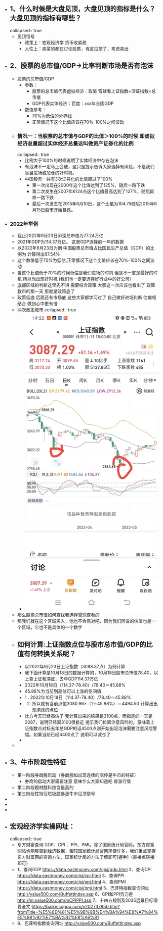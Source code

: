 - ## 1、什么时候是大盘见顶，大盘见顶的指标是什么？大盘见顶的指标有哪些？
  collapsed:: true
	- 见顶信号
		- 政策上：宏观经济学  货币收紧政
		- 人性上：卖菜的都在讨论股票，肯定见顶了，考虑卖出
- ## 2、股票的总市值/GDP->比率判断市场是否有泡沫
	- 股票的总市值/GDP
		- 参数：
			- 股票的总市值代表虚拟经济：取值 雪球看上证指数+深证指数=总市值
			- GDP代表实体经济：百度：xxx年全国GDP
		- 数值参考：
			- 70%为低估的分界线
			- 正常情况下这个比值应该在70%-100%之间波动
	- ### 情况一：当股票的总市值与GDP的比值＞100%的时候 即虚拟经济总量超过实体经济总量这叫做资产证券化的比例
	  collapsed:: true
		- 比例大于100%的时候说明了实体经济中存在泡沫
		- 有泡沫不一定马上会破，这只是提示告诉大家选择有风险，不是我们盲目进场或加仓的好时机。
		- 中国股市一共有3次证券化的比值超过了100%
			- 第一次出现在2000年这个比值达到了125%，随后一路下跌
			- 第二次发生在2007年6124点这个比值最高达到了127%，随后同样一路下跌
			- 最后一次发生在2015年6月10日，这个比值为104.75随后2015年6月15日股市开始暴跌。
- ### 2022年举例
	- 截止2022年9月23日沪深总市值为77.24万亿
	- 2021年GDP为114.37万亿。   这里GDP选择前一年的数据
	- 以2022年9月23日为例 中国股票总市值占比国民生产总值（GDP）的比例为  计算得出67.54%
	- 这个数值低于70%为低估,正常情况下这个比值应该在70%-100%之间波动
	- 当这个比值低于70%的时候低估是我们进场的时机  但是不一定是最好的时机 所以当出现好时机 (我们也一定要选择好行业中的好公司）
	- 底部区域的判断这里先不讲    需要结合政策   大家这一次应该也看出了   政策救市的那一天  那就是政策底了
	- 政策低底 后面还有市场底  这些大家都学习过了  自己做好进场判断   估值相结合  做到心中更有谱
	- 两次政策救市
	  collapsed:: true
		- ![image.png](../assets/image_1668258307348_0.png)
	- 那么股票总市值如何查找我选择雪球查看的
	- 那我们就在这个区域买入，他也不会高对吧，因为我们所说的估值也是一个区域，它也不是具体的一个数字
	- ## 如何计算:上证指数点位与股市总市值/GDP的比值有何转换关系呢？
		- 以2022年9月23日上证指数（3088.37点）为例计算
		- 我下面计算是10月18日的数据计算的，10月18日股市总市值78.40，以上查上证和深证，去年GDP114.37万亿
		- 2022年10月18日（114.37-78.40）/78.40＝45.88%
		- 45.88%为当前到高估可以上涨的空间值
		- 1 .   2022年10月18日（114.37-78.40）/78.40＝45.88%
		- 2.    所以就有当前点位3080.96×（1＋45.88%）＝4494.50  计算出出现泡沫的点位
		- 比方今天已经高估了   我计算出来的结果是3100点，而指定的一天是3087，说明已经离3100很接近  提示我们位置注意风险的，意味着上证指数点对标去年总GDP的话4500点则开始出现泡沫需要注意风险警惕。如果当前已经4400点了  说明可以减仓了
		-
	-
- ## 3、牛市阶段性特征
	- 第一阶段券商股启动（券商股如出现连续的涨停是牛市的特征）
		- 券商的启动大家需要注意  意味什么大家知道吧   普涨行情
	- 第二阶段题材股科技含量高的
	- 第三阶段性特征垃圾股暴涨牛市见顶信号
-
-
-
- ## 宏观经济学实操网址：
  collapsed:: true
	- 东方财富查询 GDP、CPI 、PPI、PMI。除了国家统计局官网，东方财富网站也能够查到经济数据，相较国家统计局官网简便许多，我们重点掌握东方财富网的查询方法，国家统计局的方法了解即可[握手]（直接点链接即可）
	- 1、查询GDP
	  https://data.eastmoney.com/cjsj/gdp.html
	  2、查询CPI
	  https://data.eastmoney.com/cjsj/cpi.html
	  3、查询PPI
	  https://data.eastmoney.com/cjsj/ppi.html
	  4、查询PMI
	  https://data.eastmoney.com/cjsj/pmi.html
	  5、巴菲特指数查询网址
	  http://value500.com/BuffettIndex.asp
	  6、CPI和PPI剪刀差
	  http://m.value500.com/mCPIPPI.asp
	  7、十四五规划及2035远景目标纲要全文
	  https://baike.sogou.com/v202737850.htm?fromTitle=%E5%8D%81%E5%9B%9B%E4%BA%94%E8%A7%84%E5%88%92%E7%BA%B2%E8%A6%81
	- 8、巴菲特指数查询网址
	  http://value500.com/BuffettIndex.asp